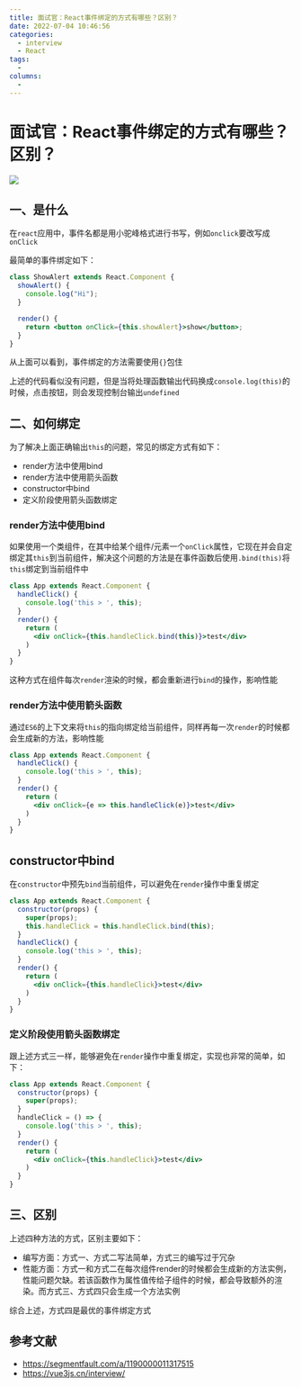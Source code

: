```yaml
---
title: 面试官：React事件绑定的方式有哪些？区别？
date: 2022-07-04 10:46:56
categories: 
  - interview
  - React
tags: 
  - 
columns: 
  - 
---
```

# 面试官：React事件绑定的方式有哪些？区别？

 ![](https://static.vue-js.com/e21f5560-d8fa-11eb-85f6-6fac77c0c9b3.png)

## 一、是什么

在`react`应用中，事件名都是用小驼峰格式进行书写，例如`onclick`要改写成`onClick`

最简单的事件绑定如下：

```jsx
class ShowAlert extends React.Component {
  showAlert() {
    console.log("Hi");
  }

  render() {
    return <button onClick={this.showAlert}>show</button>;
  }
}
```

从上面可以看到，事件绑定的方法需要使用`{}`包住

上述的代码看似没有问题，但是当将处理函数输出代码换成`console.log(this)`的时候，点击按钮，则会发现控制台输出`undefined`



## 二、如何绑定

为了解决上面正确输出`this`的问题，常见的绑定方式有如下：

- render方法中使用bind
- render方法中使用箭头函数
- constructor中bind
- 定义阶段使用箭头函数绑定



### render方法中使用bind

如果使用一个类组件，在其中给某个组件/元素一个`onClick`属性，它现在并会自定绑定其`this`到当前组件，解决这个问题的方法是在事件函数后使用`.bind(this)`将`this`绑定到当前组件中

```jsx
class App extends React.Component {
  handleClick() {
    console.log('this > ', this);
  }
  render() {
    return (
      <div onClick={this.handleClick.bind(this)}>test</div>
    )
  }
}
```

这种方式在组件每次`render`渲染的时候，都会重新进行`bind`的操作，影响性能



### render方法中使用箭头函数

通过`ES6`的上下文来将`this`的指向绑定给当前组件，同样再每一次`render`的时候都会生成新的方法，影响性能

```jsx
class App extends React.Component {
  handleClick() {
    console.log('this > ', this);
  }
  render() {
    return (
      <div onClick={e => this.handleClick(e)}>test</div>
    )
  }
}
```



## constructor中bind

在`constructor`中预先`bind`当前组件，可以避免在`render`操作中重复绑定

```jsx
class App extends React.Component {
  constructor(props) {
    super(props);
    this.handleClick = this.handleClick.bind(this);
  }
  handleClick() {
    console.log('this > ', this);
  }
  render() {
    return (
      <div onClick={this.handleClick}>test</div>
    )
  }
}
```



### 定义阶段使用箭头函数绑定

跟上述方式三一样，能够避免在`render`操作中重复绑定，实现也非常的简单，如下：

```jsx
class App extends React.Component {
  constructor(props) {
    super(props);
  }
  handleClick = () => {
    console.log('this > ', this);
  }
  render() {
    return (
      <div onClick={this.handleClick}>test</div>
    )
  }
}
```



## 三、区别

上述四种方法的方式，区别主要如下：

- 编写方面：方式一、方式二写法简单，方式三的编写过于冗杂
- 性能方面：方式一和方式二在每次组件render的时候都会生成新的方法实例，性能问题欠缺。若该函数作为属性值传给子组件的时候，都会导致额外的渲染。而方式三、方式四只会生成一个方法实例

综合上述，方式四是最优的事件绑定方式


## 参考文献

- https://segmentfault.com/a/1190000011317515
- https://vue3js.cn/interview/